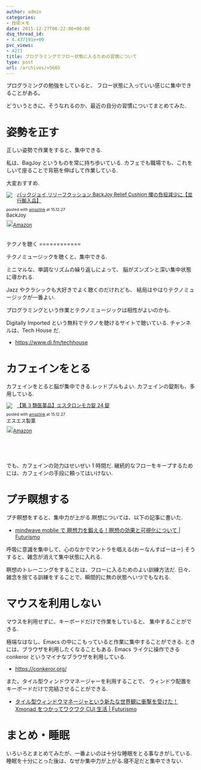 ```yaml
---
author: admin
categories:
- 技術メモ
date: 2015-12-27T06:22:00+00:00
dsq_thread_id:
- 4.437191e+09
pvc_views:
- 4271
title: プログラミングでフロー状態に入るための習慣について
type: post
url: /archives/=5665
---
```


プログラミングの勉強をしていると、
フロー状態に入っていい感じに集中できることがある。

どういうときに、そうなれるのか、最近の自分の習慣についてまとめてみた.

姿勢を正す
==========

正しい姿勢で作業をすると、集中できる.

私は、BagJoy というものを常に持ち歩いている.
カフェでも職場でも、これをしいて座ることで背筋を伸ばして作業している.

大変おすすめ.

<div class='amazlink-box' style='text-align:left;padding-bottom:20px;font-size:small;/zoom: 1;overflow: hidden;'><div class='amazlink-list' style='clear: both;'><div class='amazlink-image' style='float:left;margin:0px 12px 1px 0px;'><a href='https://www.amazon.co.jp/%E3%83%90%E3%83%83%E3%82%AF%E3%82%B8%E3%83%A7%E3%82%A4-%E3%83%AA%E3%83%AA%E3%83%BC%E3%83%95%E3%82%AF%E3%83%83%E3%82%B7%E3%83%A7%E3%83%B3-BackJoy-Cushion-%E8%85%B0%E3%81%AE%E8%B2%A0%E6%8B%85%E6%B8%9B%E5%B0%91%E3%81%AB%E3%80%90%E4%B8%A6%E8%A1%8C%E8%BC%B8%E5%85%A5%E5%93%81%E3%80%91/dp/B003LFTXAE%3FSubscriptionId%3DAKIAJDINZW45GEGLXQQQ%26tag%3Dsleephacker-22%26linkCode%3Dxm2%26camp%3D2025%26creative%3D165953%26creativeASIN%3DB003LFTXAE' target='_blank' rel='nofollow'><img src='https://ecx.images-amazon.com/images/I/31SJ14zqDxL._SL160_.jpg' style='border: none;' /></a></div><div class='amazlink-info' style='height:98; margin-bottom: 10px'><div class='amazlink-name' style='margin-bottom:10px;line-height:120%'><a href='https://www.amazon.co.jp/%E3%83%90%E3%83%83%E3%82%AF%E3%82%B8%E3%83%A7%E3%82%A4-%E3%83%AA%E3%83%AA%E3%83%BC%E3%83%95%E3%82%AF%E3%83%83%E3%82%B7%E3%83%A7%E3%83%B3-BackJoy-Cushion-%E8%85%B0%E3%81%AE%E8%B2%A0%E6%8B%85%E6%B8%9B%E5%B0%91%E3%81%AB%E3%80%90%E4%B8%A6%E8%A1%8C%E8%BC%B8%E5%85%A5%E5%93%81%E3%80%91/dp/B003LFTXAE%3FSubscriptionId%3DAKIAJDINZW45GEGLXQQQ%26tag%3Dsleephacker-22%26linkCode%3Dxm2%26camp%3D2025%26creative%3D165953%26creativeASIN%3DB003LFTXAE' rel='nofollow' target='_blank'>バックジョイ リリーフクッション  BackJoy Relief Cushion 腰の負担減少に【並行輸入品】</a></div><div class='amazlink-powered' style='font-size:80%;margin-top:5px;line-height:120%'>posted with <a href='https://amazlink.keizoku.com/' title='アマゾンアフィリエイトリンク作成ツール' target='_blank'>amazlink</a> at 15.12.27</div><div class='amazlink-detail'>BackJoy<br /></div><div class='amazlink-sub-info' style='float: left;'><div class='amazlink-link' style='margin-top: 5px'><img src='https://amazlink.fuyu.gs/icon_amazon.png' width='18'><a href='https://www.amazon.co.jp/%E3%83%90%E3%83%83%E3%82%AF%E3%82%B8%E3%83%A7%E3%82%A4-%E3%83%AA%E3%83%AA%E3%83%BC%E3%83%95%E3%82%AF%E3%83%83%E3%82%B7%E3%83%A7%E3%83%B3-BackJoy-Cushion-%E8%85%B0%E3%81%AE%E8%B2%A0%E6%8B%85%E6%B8%9B%E5%B0%91%E3%81%AB%E3%80%90%E4%B8%A6%E8%A1%8C%E8%BC%B8%E5%85%A5%E5%93%81%E3%80%91/dp/B003LFTXAE%3FSubscriptionId%3DAKIAJDINZW45GEGLXQQQ%26tag%3Dsleephacker-22%26linkCode%3Dxm2%26camp%3D2025%26creative%3D165953%26creativeASIN%3DB003LFTXAE' rel='nofollow' target='_blank'>Amazon</a></div></div></div></div></div>
テクノを聴く
============

テクノミュージックを聴くと、集中できる.

ミニマルな、単調なリズムの繰り返しによって、
脳がズンズンと深い集中状態に導かれる.

Jazz やクラシックも大好きでよく聴くのだけれども、
結局はやはりテクノミュージックが一番よい.

プログラミングという作業とテクノミュージックは相性がよいのかも.

Digitally Imported という無料でテクノを聴けるサイトで聴いている.
チャンネルは、Tech House だ.

-   <https://www.di.fm/techhouse>

カフェインをとる
================

カフェインをとると脳が集中できる.レッドブルもよい.
カフェインの錠剤も、多用している.

<div class='amazlink-box' style='text-align:left;padding-bottom:20px;font-size:small;/zoom: 1;overflow: hidden;'><div class='amazlink-list' style='clear: both;'><div class='amazlink-image' style='float:left;margin:0px 12px 1px 0px;'><a href='https://www.amazon.co.jp/%E3%82%A8%E3%82%B9%E3%82%A8%E3%82%B9%E8%A3%BD%E8%96%AC-%E3%80%90%E7%AC%AC3%E9%A1%9E%E5%8C%BB%E8%96%AC%E5%93%81%E3%80%91%E3%82%A8%E3%82%B9%E3%82%BF%E3%83%AD%E3%83%B3%E3%83%A2%E3%82%AB%E9%8C%A0-24%E9%8C%A0-x/dp/B000FQUK7W%3Fpsc%3D1%26SubscriptionId%3DAKIAJDINZW45GEGLXQQQ%26tag%3Dsleephacker-22%26linkCode%3Dxm2%26camp%3D2025%26creative%3D165953%26creativeASIN%3DB000FQUK7W' target='_blank' rel='nofollow'><img src='https://ecx.images-amazon.com/images/I/51%2BlhXUhAIL._SL160_.jpg' style='border: none;' /></a></div><div class='amazlink-info' style='height:127; margin-bottom: 10px'><div class='amazlink-name' style='margin-bottom:10px;line-height:120%'><a href='https://www.amazon.co.jp/%E3%82%A8%E3%82%B9%E3%82%A8%E3%82%B9%E8%A3%BD%E8%96%AC-%E3%80%90%E7%AC%AC3%E9%A1%9E%E5%8C%BB%E8%96%AC%E5%93%81%E3%80%91%E3%82%A8%E3%82%B9%E3%82%BF%E3%83%AD%E3%83%B3%E3%83%A2%E3%82%AB%E9%8C%A0-24%E9%8C%A0-x/dp/B000FQUK7W%3Fpsc%3D1%26SubscriptionId%3DAKIAJDINZW45GEGLXQQQ%26tag%3Dsleephacker-22%26linkCode%3Dxm2%26camp%3D2025%26creative%3D165953%26creativeASIN%3DB000FQUK7W' rel='nofollow' target='_blank'>【第 3 類医薬品】エスタロンモカ錠 24 錠</a></div><div class='amazlink-powered' style='font-size:80%;margin-top:5px;line-height:120%'>posted with <a href='https://amazlink.keizoku.com/' title='アマゾンアフィリエイトリンク作成ツール' target='_blank'>amazlink</a> at 15.12.27</div><div class='amazlink-detail'>エスエス製薬<br /></div><div class='amazlink-sub-info' style='float: left;'><div class='amazlink-link' style='margin-top: 5px'><img src='https://amazlink.fuyu.gs/icon_amazon.png' width='18'><a href='https://www.amazon.co.jp/%E3%82%A8%E3%82%B9%E3%82%A8%E3%82%B9%E8%A3%BD%E8%96%AC-%E3%80%90%E7%AC%AC3%E9%A1%9E%E5%8C%BB%E8%96%AC%E5%93%81%E3%80%91%E3%82%A8%E3%82%B9%E3%82%BF%E3%83%AD%E3%83%B3%E3%83%A2%E3%82%AB%E9%8C%A0-24%E9%8C%A0-x/dp/B000FQUK7W%3Fpsc%3D1%26SubscriptionId%3DAKIAJDINZW45GEGLXQQQ%26tag%3Dsleephacker-22%26linkCode%3Dxm2%26camp%3D2025%26creative%3D165953%26creativeASIN%3DB000FQUK7W' rel='nofollow' target='_blank'>Amazon</a></div></div></div></div></div>  
でも、カフェインの効力はせいぜい 1 時間だ.
継続的なフローをキープするためには、カフェインの手段に頼ってはいけない.

プチ瞑想する
============

プチ瞑想をすると、集中力が上がる.瞑想については、以下の記事に書いた.

-   [mindwave moblie で 瞑想力を鍛える！瞑想の効果と可視化について |
    Futurismo](https://futurismo.biz/archives/5158)

呼吸に意識を集中して、心のなかでマントラを唱える(おーなんすばーはー)
そうすると、雑念が消えて集中状態に入れる.

瞑想のトレーニングをすることは、フローに入るためのよい訓練方法だ.
日々、雑念を捨てる訓練をすることで、瞬間的に無の状態へいつでもなれる.

マウスを利用しない
==================

マウスを利用せずに、キーボードだけで作業をしていると、
集中することができる.

極端なはなし、Emacs の中にこもっていると作業に集中することができる.
ときには、ブラウザを利用したくなることもある. Emacs ライクに操作できる
conkeror というマイナなブラウザを利用している.

-   <https://conkeror.org/>

また、タイル型ウィンドウマネージャーを利用することで、
ウィンドウ配置をキーボードだけで完結させることができる.

-   [タイル型ウィンドウマネージャという新たな世界観に衝撃を受けた！Xmonad
    をつかってワクワク CUI 生活 |
    Futurismo](https://futurismo.biz/archives/2165)

まとめ・睡眠
============

いろいろとまとめてみたが、一番よいのは十分な睡眠をとる事なきがしている.
睡眠を十分にとった後は、なぜか集中力が上がる.寝不足だと集中できない.
